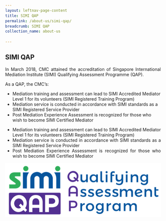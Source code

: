 ```yaml
---
layout: leftnav-page-content
title: SIMI QAP
permalink: /about-us/simi-qap/
breadcrumb: SIMI QAP
collection_name: about-us

---
```


SIMI QAP
---

<p style="text-align: justify">In March 2018, CMC attained the accreditation of Singapore International Mediation Institute (SIMI) Qualifying Assessment Programme (QAP).</p>

As a QAP, the CMC’s:

* Mediation training and assessment can lead to SIMI Accredited Mediator Level 1 for its volunteers (SIMI Registered Training Program)
* Mediation service is conducted in accordance with SIMI standards as a SIMI Registered Service Provider
* Post Mediation Experience Assessment is recognized for those who wish to become SIMI Certified Mediator

<ul style="text-align: justify">
  <li>Mediation training and assessment can lead to SIMI Accredited Mediator Level 1 for its volunteers (SIMI Registered Training Program)</li>
  <li>Mediation service is conducted in accordance with SIMI standards as a SIMI Registered Service Provider</li>
  <li>Post Mediation Experience Assessment is recognized for those who wish to become SIMI Certified Mediator</li>
</ul>

<div class="image"><img src="/images/1544584969835.png/" style="width: 600px"></div>
